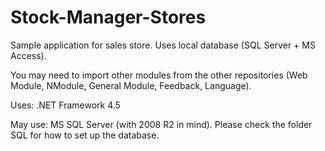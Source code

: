 # Stock-Manager-Stores

Sample application for sales store. Uses local database (SQL Server + MS Access).

You may need to import other modules from the other repositories (Web Module, NModule, General Module, Feedback, Language).

Uses:
.NET Framework 4.5

May use:
MS SQL Server (with 2008 R2 in mind). Please check the folder SQL for how to set up the database.
